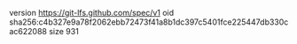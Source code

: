 version https://git-lfs.github.com/spec/v1
oid sha256:c4b327e9a78f2062ebb72473f41a8b1dc397c5401fce225447db330cac622088
size 931
